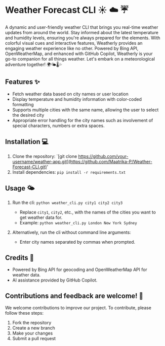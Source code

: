 # Weather Forecast CLI :sunny: :cloud: :umbrella:

A dynamic and user-friendly weather CLI that brings you real-time weather updates from around the world. Stay informed about the latest temperature and humidity levels, ensuring you're always prepared for the elements. With colorful visual cues and interactive features, Weatherly provides an engaging weather experience like no other. Powered by Bing API, OpenWeatherMap, and enhanced with GitHub Copilot, Weatherly is your go-to companion for all things weather. Let's embark on a meteorological adventure together! 🌍🌤️🌡️💦

## Features :sparkles:

- Fetch weather data based on city names or user location
- Display temperature and humidity information with color-coded formatting
- Supports multiple cities with the same name, allowing the user to select the desired city
- Appropriate error handling for the city names such as involvement of special characters, numbers or extra spaces.


## Installation :computer:

1. Clone the repository: `[git clone https://github.com/your-username/weather-app.git](https://github.com/Maatrika-P/Weather-Forecast-CLI.git)'
2. Install dependencies: `pip install -r requirements.txt`


## Usage :sun_behind_small_cloud:

1. Run the cli: `python weather_cli.py city1 city2 city3`
   - Replace `city1`, `city2`, etc., with the names of the cities you want to get weather data for.
   - Example: `python weather_cli.py London New York Sydney`

2. Alternatively, run the cli without command line arguments:
   - Enter city names separated by commas when prompted.


## Credits :clap:

- Powered by Bing API for geocoding and OpenWeatherMap API for weather data.
- AI assistance provided by GitHub Copilot.


## Contributions and feedback are welcome! 🙌

We welcome contributions to improve our project. To contribute, please follow these steps:

1. Fork the repository
2. Create a new branch
3. Make your changes
4. Submit a pull request



